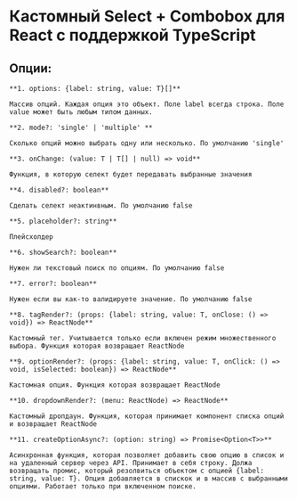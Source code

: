 # Кастомный Select + Combobox для React с поддержкой TypeScript

## Опции: 

	**1. options: {label: string, value: Т}[]**

	Массив опций. Каждая опция это объект. Поле label всегда строка. Поле value может быть любым типом данных.
	
	**2. mode?: 'single' | 'multiple' **

	Сколько опций можно выбрать одну или несколько. По умолчанию 'single'

	**3. onChange: (value: T | T[] | null) => void**
	
	Функция, в которую селект будет передавать выбранные значения
	
	**4. disabled?: boolean**

	Сделать селект неактинвным. По умолчанию false	
	
	**5. placeholder?: string**

	Плейсхолдер
	
	**6. showSearch?: boolean**

	Нужен ли текстовый поиск по опциям. По умолчанию false
	
	**7. error?: boolean**
	
	Нужен если вы как-то валидируете значение. По умолчанию false
	
	**8. tagRender?: (props: {label: string, value: T, onClose: () => void}) => ReactNode**

	Кастомный тег. Учитывается только если включен режим множественного выбора. Функция которая возвращает ReactNode
	
	**9. optionRender?: (props: {label: string, value: T, onClick: () => void, isSelected: boolean}) => ReactNode**

	Кастомная опция. Функция которая возвращает ReactNode
	
	**10. dropdownRender?: (menu: ReactNode) => ReactNode**

	Кастомный дропдаун. Функция, которая принимает компонент списка опций и возвращает ReactNode
	
	**11. createOptionAsync?: (option: string) => Promise<Option<T>>**

	Асинхронная функция, которая позволяет добавить свою опцию в список и на удаленный сервер через API. Принимает в себя строку. Должа возвращать промис, который резолвиться объектом с опцией {label: string, value: Т}. Опция добавляется в спискок и в массив с выбранными опциями. Работает только при включенном поиске. 
